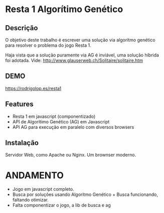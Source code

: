 Resta 1 Algorítimo Genético
===========================

Descrição
---------

O objetivo deste trabalho é escrever uma solução via algorítmo genético
para resolver o problema do jogo Resta 1.

Haja vista que a solução puramente via AG é inviável, uma solução híbrida foi adotada. Vide:
http://www.glauserweb.ch/Solitaire/solitaire.htm

DEMO
----

https://rodrigolop.es/resta1


Features
--------

- Resta 1 em javascript (componentizado)
- API de Algorítimo Genético (AG) em Javascript
- API AG para execução em paralelo com diversos browsers


Instalação
----------

Servidor Web, como Apache ou Nginx. Um brownser moderno.



ANDAMENTO
=========

- Jogo em javascript completo.
- Busca por soluções usando Algoritmo Genético + Busca funcionando, faltando otimizar.
- Falta componentizar o jogo, a lib de busca e ag
